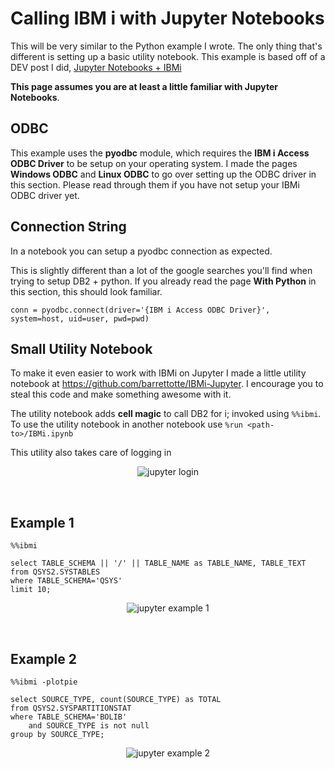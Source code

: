 # Calling IBM i with Jupyter Notebooks

This will be very similar to the Python example I wrote.
The only thing that's different is setting up a basic utility notebook.
This example is based off of a DEV post I did, [Jupyter Notebooks + IBMi](https://dev.to/barrettotte/jupyter-notebooks-ibmi-547g)

**This page assumes you are at least a little familiar with Jupyter Notebooks**.


## ODBC
This example uses the **pyodbc** module, which requires the **IBM i Access ODBC Driver** to be setup on your operating system. I made the pages **Windows ODBC** and **Linux ODBC** to go over setting up the ODBC driver in this section. Please read through them if you have not setup your IBMi ODBC driver yet.


## Connection String
In a notebook you can setup a pyodbc connection as expected.

This is slightly different than a lot of the google searches you'll find when trying to setup DB2 + python.
If you already read the page **With Python** in this section, this should look familiar.

```
conn = pyodbc.connect(driver='{IBM i Access ODBC Driver}', system=host, uid=user, pwd=pwd)
```


## Small Utility Notebook
To make it even easier to work with IBMi on Jupyter I made a little utility notebook at https://github.com/barrettotte/IBMi-Jupyter. I encourage you to steal this code and make something awesome with it.


The utility notebook adds **cell magic** to call DB2 for i; invoked using ```%%ibmi```.
To use the utility notebook in another notebook use ```%run <path-to>/IBMi.ipynb```

This utility also takes care of logging in
<figure align="center">
	<img src="./additional/call/_assets/jupyter-03.png" alt="jupyter login" />
</figure>
<br>


## Example 1
```
%%ibmi

select TABLE_SCHEMA || '/' || TABLE_NAME as TABLE_NAME, TABLE_TEXT
from QSYS2.SYSTABLES
where TABLE_SCHEMA='QSYS'
limit 10;
```

<figure align="center">
	<img src="./additional/call/_assets/jupyter-01.png" alt="jupyter example 1" />
</figure>
<br>


## Example 2
```
%%ibmi -plotpie

select SOURCE_TYPE, count(SOURCE_TYPE) as TOTAL
from QSYS2.SYSPARTITIONSTAT
where TABLE_SCHEMA='BOLIB'
    and SOURCE_TYPE is not null
group by SOURCE_TYPE;
```

<figure align="center">
	<img src="./additional/call/_assets/jupyter-02.png" alt="jupyter example 2" />
</figure>
<br>